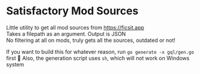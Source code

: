 # Satisfactory Mod Sources

Little utility to get all mod sources from https://ficsit.app  
Takes a filepath as an argument. Output is JSON  
No filtering at all on mods, truly gets all the sources, outdated or not!  

If you want to build this for whatever reason, run `go generate -x gql/gen.go` first :slightly_smiling_face:
Also, the generation script uses `sh`, which will not work on Windows system
